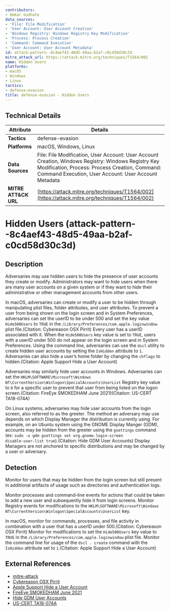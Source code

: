 ```yaml
---
contributors:
- Omkar Gudhate
data_sources:
- 'File: File Modification'
- 'User Account: User Account Creation'
- 'Windows Registry: Windows Registry Key Modification'
- 'Process: Process Creation'
- 'Command: Command Execution'
- 'User Account: User Account Metadata'
id: attack-pattern--8c4aef43-48d5-49aa-b2af-c0cd58d30c3d
mitre_attack_url: https://attack.mitre.org/techniques/T1564/002
name: Hidden Users
platforms:
- macOS
- Windows
- Linux
tactics:
- defense-evasion
title: defense-evasion - Hidden Users
---
```


## Technical Details

| Attribute | Details |
|-----------|----------|
| **Tactics** | defense-evasion |
| **Platforms** | macOS, Windows, Linux |
| **Data Sources** | File: File Modification, User Account: User Account Creation, Windows Registry: Windows Registry Key Modification, Process: Process Creation, Command: Command Execution, User Account: User Account Metadata |
| **MITRE ATT&CK URL** | [https://attack.mitre.org/techniques/T1564/002](https://attack.mitre.org/techniques/T1564/002) |

# Hidden Users (attack-pattern--8c4aef43-48d5-49aa-b2af-c0cd58d30c3d)

## Description
Adversaries may use hidden users to hide the presence of user accounts they create or modify. Administrators may want to hide users when there are many user accounts on a given system or if they want to hide their administrative or other management accounts from other users. 

In macOS, adversaries can create or modify a user to be hidden through manipulating plist files, folder attributes, and user attributes. To prevent a user from being shown on the login screen and in System Preferences, adversaries can set the userID to be under 500 and set the key value <code>Hide500Users</code> to <code>TRUE</code> in the <code>/Library/Preferences/com.apple.loginwindow</code> plist file.(Citation: Cybereason OSX Pirrit) Every user has a userID associated with it. When the <code>Hide500Users</code> key value is set to <code>TRUE</code>, users with a userID under 500 do not appear on the login screen and in System Preferences. Using the command line, adversaries can use the <code>dscl</code> utility to create hidden user accounts by setting the <code>IsHidden</code> attribute to <code>1</code>. Adversaries can also hide a user’s home folder by changing the <code>chflags</code> to hidden.(Citation: Apple Support Hide a User Account) 

Adversaries may similarly hide user accounts in Windows. Adversaries can set the <code>HKLM\SOFTWARE\Microsoft\Windows NT\CurrentVersion\Winlogon\SpecialAccounts\UserList</code> Registry key value to <code>0</code> for a specific user to prevent that user from being listed on the logon screen.(Citation: FireEye SMOKEDHAM June 2021)(Citation: US-CERT TA18-074A)

On Linux systems, adversaries may hide user accounts from the login screen, also referred to as the greeter. The method an adversary may use depends on which Display Manager the distribution is currently using. For example, on an Ubuntu system using the GNOME Display Manger (GDM), accounts may be hidden from the greeter using the <code>gsettings</code> command (ex: <code>sudo -u gdm gsettings set org.gnome.login-screen disable-user-list true</code>).(Citation: Hide GDM User Accounts) Display Managers are not anchored to specific distributions and may be changed by a user or adversary.

## Detection
Monitor for users that may be hidden from the login screen but still present in additional artifacts of usage such as directories and authentication logs. 

Monitor processes and command-line events for actions that could be taken to add a new user and subsequently hide it from login screens. Monitor Registry events for modifications to the <code>HKLM\SOFTWARE\Microsoft\Windows NT\CurrentVersion\Winlogon\SpecialAccounts\UserList</code> key.

In macOS, monitor for commands, processes, and file activity in combination with a user that has a userID under 500.(Citation: Cybereason OSX Pirrit) Monitor for modifications to set the <code>Hide500Users</code> key value to <code>TRUE</code> in the <code>/Library/Preferences/com.apple.loginwindow</code> plist file. Monitor the command line for usage of the <code>dscl . create</code> command with the <code>IsHidden</code> attribute set to <code>1</code>.(Citation: Apple Support Hide a User Account) 

## External References
- [mitre-attack](https://attack.mitre.org/techniques/T1564/002)
- [Cybereason OSX Pirrit](https://cdn2.hubspot.net/hubfs/3354902/Content%20PDFs/Cybereason-Lab-Analysis-OSX-Pirrit-4-6-16.pdf)
- [Apple Support Hide a User Account](https://support.apple.com/en-us/HT203998)
- [FireEye SMOKEDHAM June 2021](https://www.fireeye.com/blog/threat-research/2021/06/darkside-affiliate-supply-chain-software-compromise.html)
- [Hide GDM User Accounts](https://ubuntuhandbook.org/index.php/2021/06/hide-user-accounts-ubuntu-20-04-login-screen/)
- [US-CERT TA18-074A](https://www.us-cert.gov/ncas/alerts/TA18-074A)
